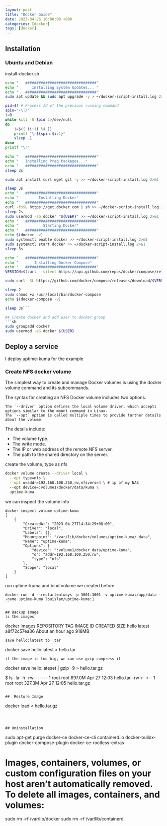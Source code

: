 ```yaml
---
layout: post
title: "Docker Guide"
date: 2023-04-26 10:00:00 +800
categories: [docker]
tags: [docker]
---
```


## Installation

### Ubuntu and Debian 
install-docker.sh
```sh
echo "   ################################"
echo "      Installing System Updates... "
echo "   ################################"
sudo apt update && sudo apt upgrade -y > ~/docker-script-install.log 2>&1 &

pid=$! # Process Id of the previous running command
spin='-\|/'
i=0
while kill -0 $pid 2>/dev/null
do
    i=$(( (i+1) %4 ))
    printf "\r${spin:$i:1}"
    sleep .1
done
printf "\r"

echo "   ################################"
echo "   Installing Preq Packages..."
echo "   ################################"
sleep 3s

sudo apt install curl wget git -y >> ~/docker-script-install.log 2>&1

sleep 3s
echo "   ################################"
echo "         Installing Docker"
echo "   ################################"
curl -fsSL https://get.docker.com | sh >> ~/docker-script-install.log 2>&1
sleep 2s
sudo usermod -aG docker "${USER}" >> ~/docker-script-install.log 2>&1
echo "   ################################"
echo "           Starting Docker"
echo "   ################################"
echo $(docker -v)
sudo systemctl enable docker >> ~/docker-script-install.log 2>&1
sudo systemctl start docker >> ~/docker-script-install.log 2>&1
sleep 3s

echo "   ################################"
echo "       Installing Docker-Compose"
echo "   ################################"
VERSION=$(curl --silent https://api.github.com/repos/docker/compose/releases/latest | grep -Po '"tag_name": "\K.*\d')

sudo curl -SL https://github.com/docker/compose/releases/download/$VERSION/docker-compose-linux-x86_64 -o /usr/local/bin/docker-compose

sleep 2
sudo chmod +x /usr/local/bin/docker-compose
echo $(docker-compose -v)

sleep 3s```

## Create docker and add user to docker group
```sh
sudo groupadd docker
sudo usermod -aG docker ${USER}
```

## Deploy a service 

I deploy uptime-kuma for the example

### Create NFS docker volume

The simplest way to create and manage Docker volumes is using the docker volume command and its subcommands.

The syntax for creating an NFS Docker volume includes two options.

    The `--driver` option defines the local volume driver, which accepts options similar to the mount command in Linux.
    The `--opt` option is called multiple times to provide further details about the volume.

The details include:
- The volume type.
- The write mode.
- The IP or web address of the remote NFS server.
- The path to the shared directory on the server.

create the volume, type as nfs 
```sh
docker volume create --driver local \
  --opt type=nfs \
  --opt o=addr=192.168.100.250,rw,nfsvers=4 \ # ip of my NAS
  --opt device=:volume1/docker/data/kuma \
  uptime-kuma
```

we can inspect the volume info
```
docker inspect volume uptime-kuma
[
    {
        "CreatedAt": "2023-04-27T14:34:29+08:00",
        "Driver": "local",
        "Labels": {},
        "Mountpoint": "/var/lib/docker/volumes/uptime-kuma/_data",
        "Name": "uptime-kuma",
        "Options": {
            "device": ":volume1/docker_data/uptime-kuma",
            "o": "addr=192.168.100.250,rw",
            "type": "nfs"
        },
        "Scope": "local"
    }
]
```

run uptime-kuma and bind volume we created before
```
docker run -d --restart=always -p 3001:3001 -v uptime-kuma:/app/data --name uptime-kuma louislam/uptime-kuma:1
``

## Backup Image
ls the images 
```
docker images
REPOSITORY         TAG       IMAGE ID       CREATED             SIZE
hello              latest    a8f72c57ea36   About an hour ago   918MB
```
save hello:latest to .tar
```
docker save hello:latest > hello.tar
```
if the image is too big, we can use gzip compress it 
```
docker save hello:lateset | gzip -9 > hello.tar.gz

$ ls -la -h
-rw-------    1 root     root      897.0M Apr 27 12:03 hello.tar
-rw-r--r--    1 root     root      327.3M Apr 27 12:05 hello.tar.gz
```

##  Restore Image
```
docker load < hello.tar.gz
```



## Uninstallation
```
sudo apt-get purge docker-ce docker-ce-cli containerd.io docker-buildx-plugin docker-compose-plugin docker-ce-rootless-extras

# Images, containers, volumes, or custom configuration files on your host aren’t automatically removed. To delete all images, containers, and volumes: 
sudo rm -rf /var/lib/docker
sudo rm -rf /var/lib/containerd
```


